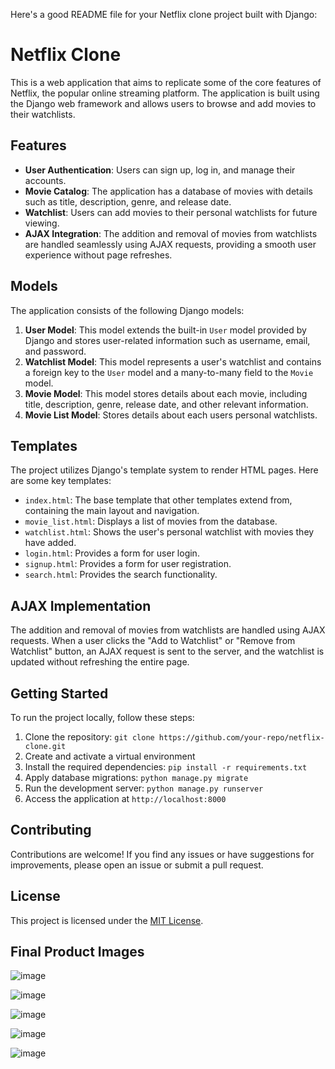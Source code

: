 Here's a good README file for your Netflix clone project built with Django:

# Netflix Clone

This is a web application that aims to replicate some of the core features of Netflix, the popular online streaming platform. The application is built using the Django web framework and allows users to browse and add movies to their watchlists.

## Features

- **User Authentication**: Users can sign up, log in, and manage their accounts.
- **Movie Catalog**: The application has a database of movies with details such as title, description, genre, and release date.
- **Watchlist**: Users can add movies to their personal watchlists for future viewing.
- **AJAX Integration**: The addition and removal of movies from watchlists are handled seamlessly using AJAX requests, providing a smooth user experience without page refreshes.

## Models

The application consists of the following Django models:

1. **User Model**: This model extends the built-in `User` model provided by Django and stores user-related information such as username, email, and password.
2. **Watchlist Model**: This model represents a user's watchlist and contains a foreign key to the `User` model and a many-to-many field to the `Movie` model.
3. **Movie Model**: This model stores details about each movie, including title, description, genre, release date, and other relevant information.
4. **Movie List Model**: Stores details about each users personal watchlists.

## Templates

The project utilizes Django's template system to render HTML pages. Here are some key templates:

- `index.html`: The base template that other templates extend from, containing the main layout and navigation.
- `movie_list.html`: Displays a list of movies from the database.
- `watchlist.html`: Shows the user's personal watchlist with movies they have added.
- `login.html`: Provides a form for user login.
- `signup.html`: Provides a form for user registration.
- `search.html`: Provides the search functionality.

## AJAX Implementation

The addition and removal of movies from watchlists are handled using AJAX requests. When a user clicks the "Add to Watchlist" or "Remove from Watchlist" button, an AJAX request is sent to the server, and the watchlist is updated without refreshing the entire page.

## Getting Started

To run the project locally, follow these steps:

1. Clone the repository: `git clone https://github.com/your-repo/netflix-clone.git`
2. Create and activate a virtual environment
3. Install the required dependencies: `pip install -r requirements.txt`
4. Apply database migrations: `python manage.py migrate`
5. Run the development server: `python manage.py runserver`
6. Access the application at `http://localhost:8000`

## Contributing

Contributions are welcome! If you find any issues or have suggestions for improvements, please open an issue or submit a pull request.

## License

This project is licensed under the [MIT License](LICENSE).

## Final Product Images

![image](https://github.com/eshanpandey/NetPrime-Django/assets/56771531/6b689d4b-85cd-4e87-9517-5eba873dba2b)

![image](https://github.com/eshanpandey/NetPrime-Django/assets/56771531/a117b97f-72d0-4331-988e-775ea177e2de)

![image](https://github.com/eshanpandey/NetPrime-Django/assets/56771531/457834be-d1e5-4388-b3db-f0e6a44957b9)

![image](https://github.com/eshanpandey/NetPrime-Django/assets/56771531/ed7ac06a-1f1a-4c29-93d8-4d1db2a451f6)

![image](https://github.com/eshanpandey/NetPrime-Django/assets/56771531/e28b3dd8-ab5f-45ff-bbe5-c11de24e509b)



